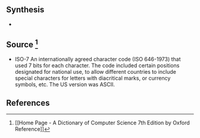 ## Synthesis
- 
## Source [^1]
- ISO-7 An internationally agreed character code (ISO 646-1973) that used 7 bits for each character. The code included certain positions designated for national use, to allow different countries to include special characters for letters with diacritical marks, or currency symbols, etc. The US version was ASCII.
## References

[^1]: [[Home Page - A Dictionary of Computer Science 7th Edition by Oxford Reference]]